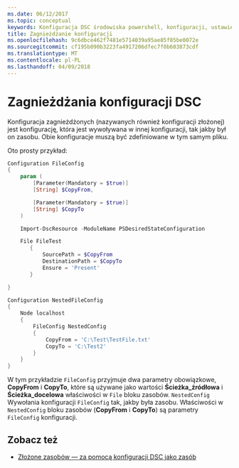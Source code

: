 ```yaml
---
ms.date: 06/12/2017
ms.topic: conceptual
keywords: Konfiguracja DSC środowiska powershell, konfiguracji, ustawienia
title: Zagnieżdżanie konfiguracji
ms.openlocfilehash: 9c6dbce462f7481e5714039a95ae85f85be0072e
ms.sourcegitcommit: cf195b090b3223fa4917206dfec7f0b603873cdf
ms.translationtype: MT
ms.contentlocale: pl-PL
ms.lasthandoff: 04/09/2018
---
```

# <a name="nesting-dsc-configurations"></a>Zagnieżdżania konfiguracji DSC

Konfiguracja zagnieżdżonych (nazywanych również konfiguracji złożonej) jest konfigurację, która jest wywoływana w innej konfiguracji, tak jakby był on zasobu.
Obie konfiguracje muszą być zdefiniowane w tym samym pliku.

Oto prosty przykład:

```powershell
Configuration FileConfig
{
    param (
        [Parameter(Mandatory = $true)]
        [String] $CopyFrom,

        [Parameter(Mandatory = $true)]
        [String] $CopyTo
    )

    Import-DscResource -ModuleName PSDesiredStateConfiguration

    File FileTest
       {
           SourcePath = $CopyFrom
           DestinationPath = $CopyTo
           Ensure = 'Present'
       }

}

Configuration NestedFileConfig
{
    Node localhost
    {
        FileConfig NestedConfig
        {
            CopyFrom = 'C:\Test\TestFile.txt'
            CopyTo = 'C:\Test2'
        }
    }
}
```

W tym przykładzie `FileConfig` przyjmuje dwa parametry obowiązkowe, **CopyFrom** i **CopyTo**, które są używane jako wartości **Ścieżka_źródłowa** i  **Ścieżka_docelowa** właściwości w `File` bloku zasobów.
`NestedConfig` Wywołania konfiguracji `FileConfig` tak, jakby była zasobu.
Właściwości w `NestedConfig` bloku zasobów (**CopyFrom** i **CopyTo**) są parametry `FileConfig` konfiguracji.

## <a name="see-also"></a>Zobacz też

- [Złożone zasobów — za pomocą konfiguracji DSC jako zasób](authoringResourceComposite.md)